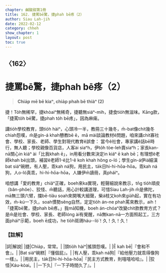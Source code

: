 ```yaml
---
chapter: 鹹酸甜第1冊
title: 162. 捷罵bē驚，捷phah bē疼（2）
author: Siau Lah-jih
date: 2022-02-12
category: chheh
show_chapter: 1
layout: post
toc: true
---
```

  
## 〈162〉
# 捷罵bē驚，捷phah bē疼（2）
>**Chia̍p mē bē kiaⁿ, chia̍p phah bē thiàⁿ (2)**
 
捷！To̍h無稀罕，捷khòaiⁿ無稀奇，捷聽無siáⁿ-mih，捷食tio̍h無滋味。Kāng款，「捷罵to̍h bē驚，捷phah to̍h bē疼」，因為麻痺。

講tio̍h學校教育，頭tio̍h hàiⁿ，心頭冷一半，教冊三十幾冬，m̄-bat像chit幾冬chiah怨嘆，m̄是gín-á khah戇教bē ē，mā mài談論教材ê問題，咱來講chit寡社會、學校、家長、老師、學生對現代教育ê誤會：
當今ê社會，專家講ê話bē時行，無人聽；學校親像百貨店，人客ài siaⁿh，伊to̍h tòe-leh賣siaⁿh；家長kan-nā關心in kiáⁿ ài「比我khah ē」，in用看分數來決定in kiáⁿ ē kah bē；有理想ê老師khah bē出頭，補習ê老師1-ê比1-ê koh khah hông o-ló；學生gín-á伊iá細漢bat siáⁿ碗糕，有人壓，乖kah ná狗，用民主，ta̍k日hi-hi-hōa-hōa。乖kah ná狗，人o-ló真乖，hi-hi-hōa-hōa，人嫌伊m̄讀冊，真pháiⁿ。

咱想講「愛的教育」chiâⁿ正確，boeh來ka實現，輕聲細說來教示，tn̄g tio̍h頑皮（bân-phôe）、狡怪、m̄聽話，用心計較講道理，可惜Siau Lah-jih m̄是佛陀，mā無三頭六臂，擋bē-tiâu soah來開嘴大細聲，柴á枝又koh來gia̍h起，實在有功效，m̄-kú一下久，soah慣勢sêng自然，定定tio̍h án-ne phah罵來教示，aih！「捷罵bē驚，捷phah bē疼。」我mā知機，boeh án-chóaⁿ改變chit款教育方式？是m̄是社會、學校、家長、老師lóng ài有覺醒，nā無kan-nā一方面照起工，三方面pháiⁿ示範，boeh ē成功，he tio̍h斑鴿háu--lò͘！久！久！久！

### 【註解】

|詞|解說|
|捷|Chia̍p，常常。|
|頭tio̍h hàiⁿ|搖頭怨嘆。|
|Ē kah bē|『會和不會』。|
|Bat siáⁿ碗糕|『懂個屁』。|
|有人壓，乖kah ná狗|『給他壓力就乖得像狗一樣』。|
|用民主，ta̍k日hi-hi-hōa-hōa|『民主方式教育，則嘻嘻哈哈』。|
|狡怪|Káu-kòai。|
|一下久|『一下子時間久了』。|